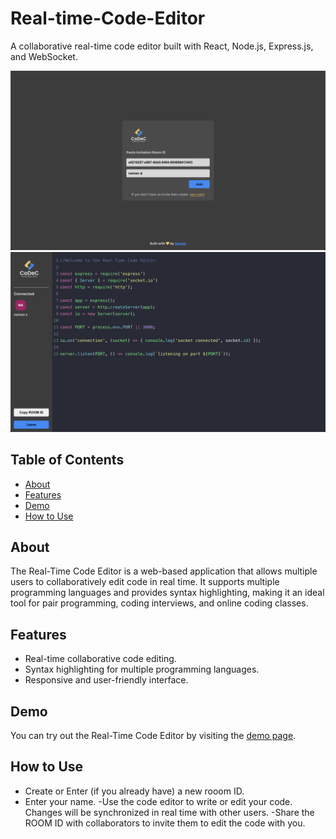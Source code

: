 # Real-time-Code-Editor
A collaborative real-time code editor built with React, Node.js, Express.js, and WebSocket.

![Screenshot1](/public/Screenshot1.png)
![Screenshot2](/public/Screenshot2.png)

## Table of Contents

- [About](#about)
- [Features](#features)
- [Demo](#demo)
- [How to Use](#how-to-use)

## About

The Real-Time Code Editor is a web-based application that allows multiple users to collaboratively edit code in real time. It supports multiple programming languages and provides syntax highlighting, making it an ideal tool for pair programming, coding interviews, and online coding classes.

## Features

- Real-time collaborative code editing.
- Syntax highlighting for multiple programming languages.
- Responsive and user-friendly interface.

## Demo

You can try out the Real-Time Code Editor by visiting the [demo page]().

## How to Use

- Create or Enter (if you already have) a new rooom ID.
- Enter your name.
-Use the code editor to write or edit your code. Changes will be synchronized in real time with other users.
-Share the ROOM ID with collaborators to invite them to edit the code with you.